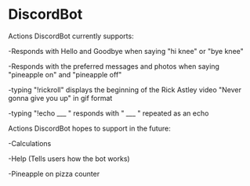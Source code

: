 # DiscordBot

Actions DiscordBot currently supports:

  -Responds with Hello and Goodbye when saying "hi knee" or "bye knee"

  -Responds with the preferred messages and photos when saying "pineapple on" and "pineapple off"

  -typing "!rickroll" displays the beginning of the Rick Astley video "Never gonna give you up" in gif format

  -typing "!echo ___ " responds with " ___ " repeated as an echo  


Actions DiscordBot hopes to support in the future:

  -Calculations

  -Help (Tells users how the bot works)

  -Pineapple on pizza counter
